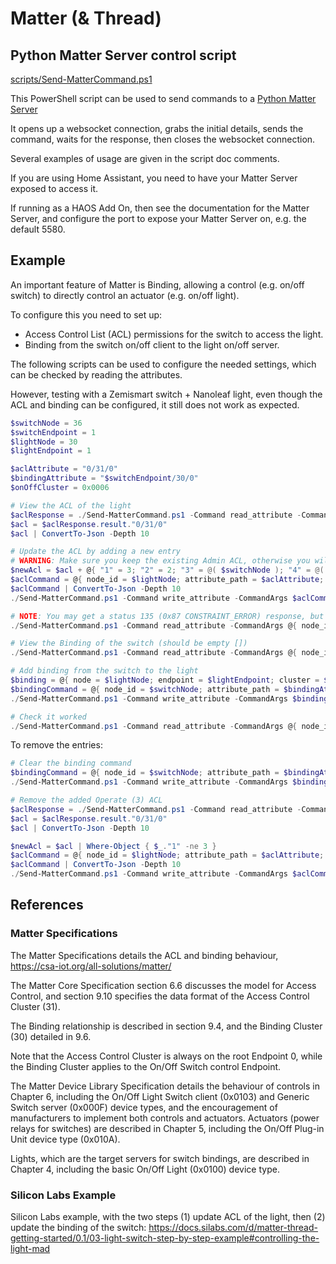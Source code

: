 Matter (& Thread)
=================


Python Matter Server control script
-----------------------------------

[scripts/Send-MatterCommand.ps1](scripts/Send-MatterCommand.ps1)

This PowerShell script can be used to send commands to a [Python Matter Server](https://github.com/home-assistant-libs/python-matter-server)

It opens up a websocket connection, grabs the initial details, sends the command, waits for the response, then closes the websocket connection.

Several examples of usage are given in the script doc comments.

If you are using Home Assistant, you need to have your Matter Server exposed to access it.

If running as a HAOS Add On, then see the documentation for the Matter Server, and configure the port to expose your Matter Server on, e.g. the default 5580.

Example
-------

An important feature of Matter is Binding, allowing a control (e.g. on/off switch) to directly control an actuator (e.g. on/off light).

To configure this you need to set up:
* Access Control List (ACL) permissions for the switch to access the light.
* Binding from the switch on/off client to the light on/off server.

The following scripts can be used to configure the needed settings, which can be checked by reading the attributes.

However, testing with a Zemismart switch + Nanoleaf light, even though the ACL and binding can be configured, it still does not work as expected.

```powershell
$switchNode = 36
$switchEndpoint = 1
$lightNode = 30
$lightEndpoint = 1

$aclAttribute = "0/31/0"
$bindingAttribute = "$switchEndpoint/30/0"
$onOffCluster = 0x0006

# View the ACL of the light
$aclResponse = ./Send-MatterCommand.ps1 -Command read_attribute -CommandArgs @{ node_id = $lightNode; attribute_path = $aclAttribute } -Verbose
$acl = $aclResponse.result."0/31/0"
$acl | ConvertTo-Json -Depth 10

# Update the ACL by adding a new entry
# WARNING: Make sure you keep the existing Admin ACL, otherwise you will lose access
$newAcl = $acl + @{ "1" = 3; "2" = 2; "3" = @( $switchNode ); "4" = @( @{ "1" = $lightEndpoint } ) }
$aclCommand = @{ node_id = $lightNode; attribute_path = $aclAttribute; value = $newAcl }
$aclCommand | ConvertTo-Json -Depth 10
./Send-MatterCommand.ps1 -Command write_attribute -CommandArgs $aclCommand -Verbose | ConvertTo-Json -Depth 10

# NOTE: You may get a status 135 (0x87 CONSTRAINT_ERROR) response, but it seems to work anyway
./Send-MatterCommand.ps1 -Command read_attribute -CommandArgs @{ node_id = $lightNode; attribute_path = $aclAttribute } -Verbose | ConvertTo-Json -Depth 10

# View the Binding of the switch (should be empty [])
./Send-MatterCommand.ps1 -Command read_attribute -CommandArgs @{ node_id = $switchNode; attribute_path = $bindingAttribute } -Verbose | ConvertTo-Json -Depth 10

# Add binding from the switch to the light
$binding = @{ node = $lightNode; endpoint = $lightEndpoint; cluster = $onOffCluster }
$bindingCommand = @{ node_id = $switchNode; attribute_path = $bindingAttribute; value = @( $binding ) }
./Send-MatterCommand.ps1 -Command write_attribute -CommandArgs $bindingCommand -Verbose | ConvertTo-Json -Depth 10

# Check it worked
./Send-MatterCommand.ps1 -Command read_attribute -CommandArgs @{ node_id = $switchNode; attribute_path = $bindingAttribute } -Verbose | ConvertTo-Json -Depth 10
```

To remove the entries:

```powershell
# Clear the binding command
$bindingCommand = @{ node_id = $switchNode; attribute_path = $bindingAttribute; value = @() }
./Send-MatterCommand.ps1 -Command write_attribute -CommandArgs $bindingCommand -Verbose | ConvertTo-Json -Depth 10

# Remove the added Operate (3) ACL
$aclResponse = ./Send-MatterCommand.ps1 -Command read_attribute -CommandArgs @{ node_id = $lightNode; attribute_path = $aclAttribute } -Verbose
$acl = $aclResponse.result."0/31/0"
$acl | ConvertTo-Json -Depth 10

$newAcl = $acl | Where-Object { $_."1" -ne 3 }
$aclCommand = @{ node_id = $lightNode; attribute_path = $aclAttribute; value = $newAcl }
$aclCommand | ConvertTo-Json -Depth 10
./Send-MatterCommand.ps1 -Command write_attribute -CommandArgs $aclCommand -Verbose | ConvertTo-Json -Depth 10
```

References
----------

### Matter Specifications

The Matter Specifications details the ACL and binding behaviour, https://csa-iot.org/all-solutions/matter/

The Matter Core Specification section 6.6 discusses the model for Access Control, and section 9.10 specifies the data format of the Access Control Cluster (31).

The Binding relationship is described in section 9.4, and the Binding Cluster (30) detailed in 9.6.

Note that the Access Control Cluster is always on the root Endpoint 0, while the Binding Cluster applies to the On/Off Switch control Endpoint.

The Matter Device Library Specification details the behaviour of controls in Chapter 6, including the On/Off Light Switch client (0x0103) and Generic Switch server (0x000F) device types, and the encouragement of manufacturers to implement both controls and actuators. Actuators (power relays for switches) are described in Chapter 5, including the On/Off Plug-in Unit device type (0x010A).

Lights, which are the target servers for switch bindings, are described in Chapter 4, including the basic On/Off Light (0x0100) device type.

### Silicon Labs Example

Silicon Labs example, with the two steps (1) update ACL of the light, then (2) update the binding of the switch:
https://docs.silabs.com/d/matter-thread-getting-started/0.1/03-light-switch-step-by-step-example#controlling-the-light-mad
